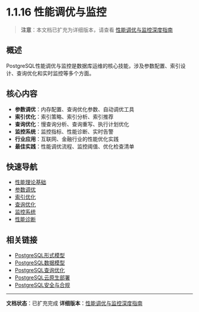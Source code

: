 # 1.1.16 性能调优与监控

> **注意**：本文档已扩充为详细版本，请查看 [性能调优与监控深度指南](1.1.16-性能调优与监控-扩充版.md)

## 概述

PostgreSQL性能调优与监控是数据库运维的核心技能，涉及参数配置、索引设计、查询优化和实时监控等多个方面。

## 核心内容

- **参数调优**：内存配置、查询优化参数、自动调优工具
- **索引优化**：索引策略、索引分析、索引推荐
- **查询优化**：慢查询分析、查询重写、执行计划优化
- **监控系统**：监控指标、性能诊断、实时告警
- **行业应用**：互联网、金融行业的性能优化实践
- **最佳实践**：性能调优流程、监控阈值、优化检查清单

## 快速导航

- [性能理论基础](1.1.16-性能调优与监控-扩充版.md#2-性能理论基础)
- [参数调优](1.1.16-性能调优与监控-扩充版.md#3-参数调优)
- [索引优化](1.1.16-性能调优与监控-扩充版.md#4-索引优化)
- [查询优化](1.1.16-性能调优与监控-扩充版.md#5-查询优化)
- [监控系统](1.1.16-性能调优与监控-扩充版.md#6-监控系统)
- [性能诊断](1.1.16-性能调优与监控-扩充版.md#7-性能诊断)

## 相关链接

- [PostgreSQL形式模型](1.1.1-形式模型.md)
- [PostgreSQL数据模型](1.1.2-关系数据模型.md)
- [PostgreSQL查询优化](1.1.4-查询优化-增强版.md)
- [PostgreSQL云原生部署](1.1.15-云原生与容器化部署-扩充版.md)
- [PostgreSQL安全与合规](1.1.17-安全与合规-扩充版.md)

---

**文档状态**：已扩充完成
**详细版本**：[性能调优与监控深度指南](1.1.16-性能调优与监控-扩充版.md)
